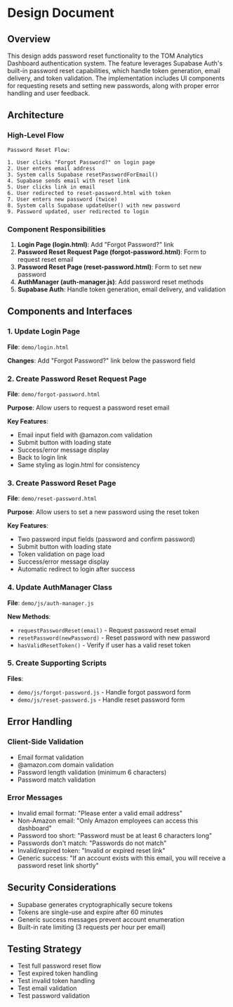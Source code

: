 # Design Document

## Overview

This design adds password reset functionality to the TOM Analytics Dashboard authentication system. The feature leverages Supabase Auth's built-in password reset capabilities, which handle token generation, email delivery, and token validation. The implementation includes UI components for requesting resets and setting new passwords, along with proper error handling and user feedback.

## Architecture

### High-Level Flow

```
Password Reset Flow:

1. User clicks "Forgot Password?" on login page
2. User enters email address
3. System calls Supabase resetPasswordForEmail()
4. Supabase sends email with reset link
5. User clicks link in email
6. User redirected to reset-password.html with token
7. User enters new password (twice)
8. System calls Supabase updateUser() with new password
9. Password updated, user redirected to login
```

### Component Responsibilities

1. **Login Page (login.html)**: Add "Forgot Password?" link
2. **Password Reset Request Page (forgot-password.html)**: Form to request reset email
3. **Password Reset Page (reset-password.html)**: Form to set new password
4. **AuthManager (auth-manager.js)**: Add password reset methods
5. **Supabase Auth**: Handle token generation, email delivery, and validation

## Components and Interfaces

### 1. Update Login Page

**File**: `demo/login.html`

**Changes**: Add "Forgot Password?" link below the password field

### 2. Create Password Reset Request Page

**File**: `demo/forgot-password.html`

**Purpose**: Allow users to request a password reset email

**Key Features**:
- Email input field with @amazon.com validation
- Submit button with loading state
- Success/error message display
- Back to login link
- Same styling as login.html for consistency

### 3. Create Password Reset Page

**File**: `demo/reset-password.html`

**Purpose**: Allow users to set a new password using the reset token

**Key Features**:
- Two password input fields (password and confirm password)
- Submit button with loading state
- Token validation on page load
- Success/error message display
- Automatic redirect to login after success

### 4. Update AuthManager Class

**File**: `demo/js/auth-manager.js`

**New Methods**:
- `requestPasswordReset(email)` - Request password reset email
- `resetPassword(newPassword)` - Reset password with new password
- `hasValidResetToken()` - Verify if user has a valid reset token

### 5. Create Supporting Scripts

**Files**:
- `demo/js/forgot-password.js` - Handle forgot password form
- `demo/js/reset-password.js` - Handle reset password form

## Error Handling

### Client-Side Validation
- Email format validation
- @amazon.com domain validation
- Password length validation (minimum 6 characters)
- Password match validation

### Error Messages
- Invalid email format: "Please enter a valid email address"
- Non-Amazon email: "Only Amazon employees can access this dashboard"
- Password too short: "Password must be at least 6 characters long"
- Passwords don't match: "Passwords do not match"
- Invalid/expired token: "Invalid or expired reset link"
- Generic success: "If an account exists with this email, you will receive a password reset link shortly"

## Security Considerations

- Supabase generates cryptographically secure tokens
- Tokens are single-use and expire after 60 minutes
- Generic success messages prevent account enumeration
- Built-in rate limiting (3 requests per hour per email)

## Testing Strategy

- Test full password reset flow
- Test expired token handling
- Test invalid token handling
- Test email validation
- Test password validation
